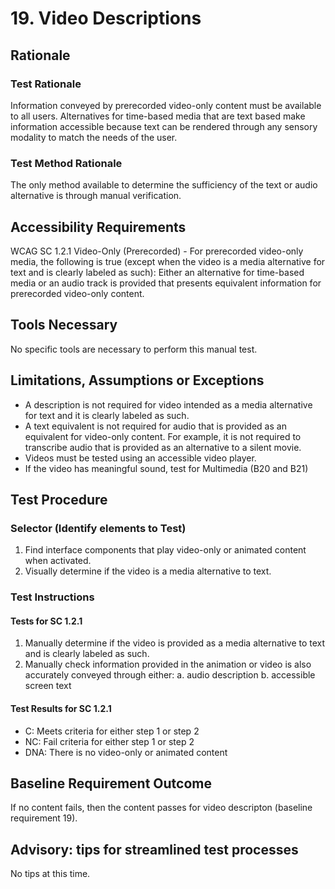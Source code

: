 # 19. Video Descriptions

## Rationale
### Test Rationale
Information conveyed by prerecorded video-only content must be available to all users. Alternatives for time-based media that are text based make information accessible because text can be rendered through any sensory modality to match the needs of the user.

### Test Method Rationale
The only method available to determine the sufficiency of the text or audio alternative is through manual verification.  

## Accessibility Requirements
WCAG SC 1.2.1 Video-Only (Prerecorded) - For prerecorded video-only media, the following is true (except when the video is a media alternative for text and is clearly labeled as such): Either an alternative for time-based media or an audio track is provided that presents equivalent information for prerecorded video-only content.

## Tools Necessary
No specific tools are necessary to perform this manual test. 

## Limitations, Assumptions or Exceptions 
* A description is not required for video intended as a media alternative for text and it is clearly labeled as such. 
* A text equivalent is not required for audio that is provided as an equivalent for video-only content. For example, it is not required to transcribe audio that is provided as an alternative to a silent movie.
* Videos must be tested using an accessible video player.
* If the video has meaningful sound, test for Multimedia (B20 and B21)

## Test Procedure

### Selector (Identify elements to Test) 
1. Find interface components that play video-only or animated content when activated.
2. Visually determine if the video is a media alternative to text. 

### Test Instructions
#### Tests for SC 1.2.1
1. Manually determine if the video is provided as a media alternative to text and is clearly labeled as such.
2. Manually check information provided in the animation or video is also accurately conveyed through either: 
   a. audio description
   b. accessible screen text 

#### Test Results for SC 1.2.1
* C: Meets criteria for either step 1 or step 2
* NC: Fail criteria for either step 1 or step 2
* DNA: There is no video-only or animated content

## Baseline Requirement Outcome
If no content fails, then the content passes for video descripton (baseline requirement 19).

## Advisory: tips for streamlined test processes
No tips at this time.
